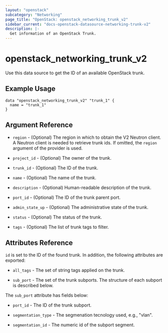 ```yaml
---
layout: "openstack"
subcategory: "Networking"
page_title: "OpenStack: openstack_networking_trunk_v2"
sidebar_current: "docs-openstack-datasource-networking-trunk-v2"
description: |-
  Get information of an OpenStack Trunk.
---
```


# openstack\_networking\_trunk\_v2

Use this data source to get the ID of an available OpenStack trunk.

## Example Usage

```hcl
data "openstack_networking_trunk_v2" "trunk_1" {
  name = "trunk_1"
}
```

## Argument Reference

* `region` - (Optional) The region in which to obtain the V2 Neutron client.
  A Neutron client is needed to retrieve trunk ids. If omitted, the
  `region` argument of the provider is used.

* `project_id` - (Optional) The owner of the trunk.

* `trunk_id` - (Optional) The ID of the trunk.

* `name` - (Optional) The name of the trunk.

* `description` - (Optional) Human-readable description of the trunk.

* `port_id` - (Optional) The ID of the trunk parent port.

* `admin_state_up` - (Optional) The administrative state of the trunk.

* `status` - (Optional) The status of the trunk.

* `tags` - (Optional) The list of trunk tags to filter.

## Attributes Reference

`id` is set to the ID of the found trunk. In addition, the following attributes
are exported:

* `all_tags` - The set of string tags applied on the trunk.

* `sub_port` - The set of the trunk subports. The structure of each subport is
   described below.

The `sub_port` attribute has fields below:

* `port_id` - The ID of the trunk subport.

* `segmentation_type` - The segmenation tecnology used, e.g., "vlan".

* `segmentation_id` - The numeric id of the subport segment.
